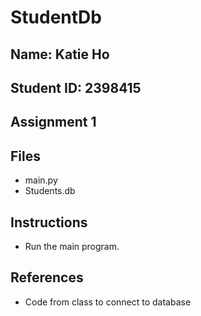 # StudentDb
## Name: Katie Ho
## Student ID: 2398415
## Assignment 1

## Files
- main.py
- Students.db

## Instructions
- Run the main program.
  
## References
- Code from class to connect to database
